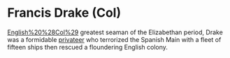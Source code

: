 # Francis Drake (Col)

[English%20%28Col%29](England's) greatest seaman of the Elizabethan period, Drake was a formidable [privateer](privateer) who terrorized the Spanish Main with a fleet of fifteen ships then rescued a floundering English colony.